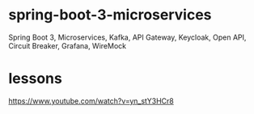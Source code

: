 # spring-boot-3-microservices
Spring Boot 3, Microservices, Kafka, API Gateway, Keycloak, Open API, Circuit Breaker, Grafana, WireMock


# lessons
https://www.youtube.com/watch?v=yn_stY3HCr8
